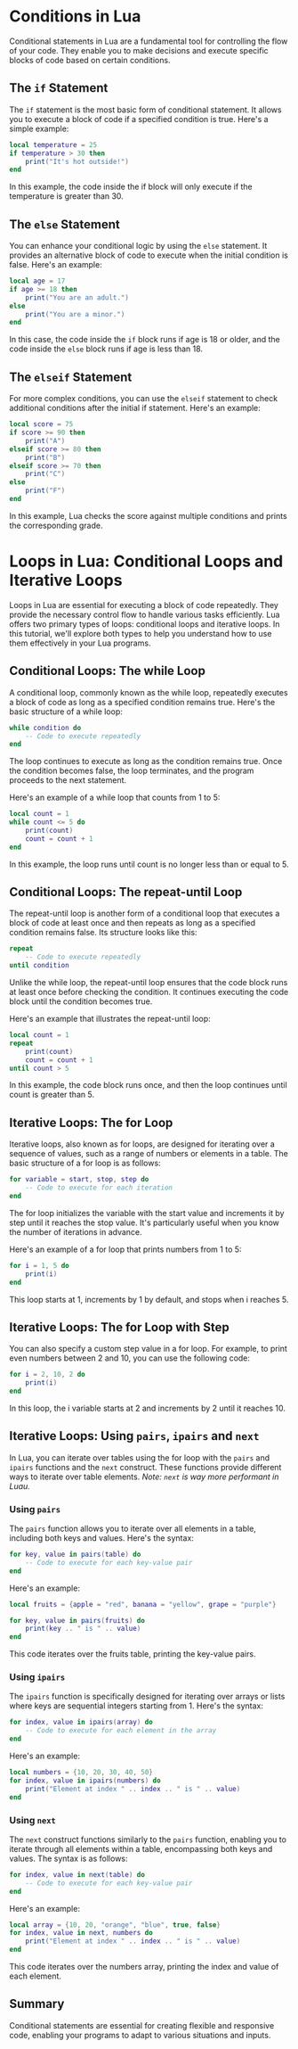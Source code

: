 # Conditions in Lua
Conditional statements in Lua are a fundamental tool for controlling the flow of your code. They enable you to make decisions and execute specific blocks of code based on certain conditions.

## The `if` Statement
The `if` statement is the most basic form of conditional statement. It allows you to execute a block of code if a specified condition is true. Here's a simple example:
```lua
local temperature = 25
if temperature > 30 then
    print("It's hot outside!")
end
```
In this example, the code inside the if block will only execute if the temperature is greater than 30.

## The `else` Statement
You can enhance your conditional logic by using the `else` statement. It provides an alternative block of code to execute when the initial condition is false. Here's an example:
```lua
local age = 17
if age >= 18 then
    print("You are an adult.")
else
    print("You are a minor.")
end
```
In this case, the code inside the `if` block runs if age is 18 or older, and the code inside the `else` block runs if age is less than 18.

## The `elseif` Statement
For more complex conditions, you can use the `elseif` statement to check additional conditions after the initial if statement. Here's an example:
```lua
local score = 75
if score >= 90 then
    print("A")
elseif score >= 80 then
    print("B")
elseif score >= 70 then
    print("C")
else
    print("F")
end
```
In this example, Lua checks the score against multiple conditions and prints the corresponding grade.

# Loops in Lua: Conditional Loops and Iterative Loops
Loops in Lua are essential for executing a block of code repeatedly. They provide the necessary control flow to handle various tasks efficiently. Lua offers two primary types of loops: conditional loops and iterative loops. In this tutorial, we'll explore both types to help you understand how to use them effectively in your Lua programs.

## Conditional Loops: The while Loop
A conditional loop, commonly known as the while loop, repeatedly executes a block of code as long as a specified condition remains true. Here's the basic structure of a while loop:
```lua
while condition do
    -- Code to execute repeatedly
end
```
The loop continues to execute as long as the condition remains true. Once the condition becomes false, the loop terminates, and the program proceeds to the next statement.

Here's an example of a while loop that counts from 1 to 5:
```lua
local count = 1
while count <= 5 do
    print(count)
    count = count + 1
end
```
In this example, the loop runs until count is no longer less than or equal to 5.

## Conditional Loops: The repeat-until Loop
The repeat-until loop is another form of a conditional loop that executes a block of code at least once and then repeats as long as a specified condition remains false. Its structure looks like this:
```lua
repeat
    -- Code to execute repeatedly
until condition
```
Unlike the while loop, the repeat-until loop ensures that the code block runs at least once before checking the condition. It continues executing the code block until the condition becomes true.

Here's an example that illustrates the repeat-until loop:
```lua
local count = 1
repeat
    print(count)
    count = count + 1
until count > 5
```
In this example, the code block runs once, and then the loop continues until count is greater than 5.

## Iterative Loops: The for Loop
Iterative loops, also known as for loops, are designed for iterating over a sequence of values, such as a range of numbers or elements in a table. The basic structure of a for loop is as follows:

```lua
for variable = start, stop, step do
    -- Code to execute for each iteration
end
```
The for loop initializes the variable with the start value and increments it by step until it reaches the stop value. It's particularly useful when you know the number of iterations in advance.

Here's an example of a for loop that prints numbers from 1 to 5:
```lua
for i = 1, 5 do
    print(i)
end
```
This loop starts at 1, increments by 1 by default, and stops when i reaches 5.

## Iterative Loops: The for Loop with Step
You can also specify a custom step value in a for loop. For example, to print even numbers between 2 and 10, you can use the following code:

```lua
for i = 2, 10, 2 do
    print(i)
end
```
In this loop, the i variable starts at 2 and increments by 2 until it reaches 10.

## Iterative Loops: Using `pairs`, `ipairs` and `next`
In Lua, you can iterate over tables using the for loop with the `pairs` and `ipairs` functions and the `next` construct. These functions provide different ways to iterate over table elements.
*Note: `next` is way more performant in Luau.*

### Using `pairs`
The `pairs` function allows you to iterate over all elements in a table, including both keys and values. Here's the syntax:
```lua
for key, value in pairs(table) do
    -- Code to execute for each key-value pair
end
```

Here's an example:
```lua
local fruits = {apple = "red", banana = "yellow", grape = "purple"}

for key, value in pairs(fruits) do
    print(key .. " is " .. value)
end
```
This code iterates over the fruits table, printing the key-value pairs.

### Using `ipairs`
The `ipairs` function is specifically designed for iterating over arrays or lists where keys are sequential integers starting from 1. Here's the syntax:
```lua
for index, value in ipairs(array) do
    -- Code to execute for each element in the array
end
```

Here's an example:
```lua
local numbers = {10, 20, 30, 40, 50}
for index, value in ipairs(numbers) do
    print("Element at index " .. index .. " is " .. value)
end
```

### Using `next`
The `next` construct functions similarly to the `pairs` function, enabling you to iterate through all elements within a table, encompassing both keys and values. The syntax is as follows:
```lua
for index, value in next(table) do
    -- Code to execute for each key-value pair
end
```

Here's an example:
```lua
local array = {10, 20, "orange", "blue", true, false}
for index, value in next, numbers do
    print("Element at index " .. index .. " is " .. value)
end
```

This code iterates over the numbers array, printing the index and value of each element.
## Summary
Conditional statements are essential for creating flexible and responsive code, enabling your programs to adapt to various situations and inputs.
